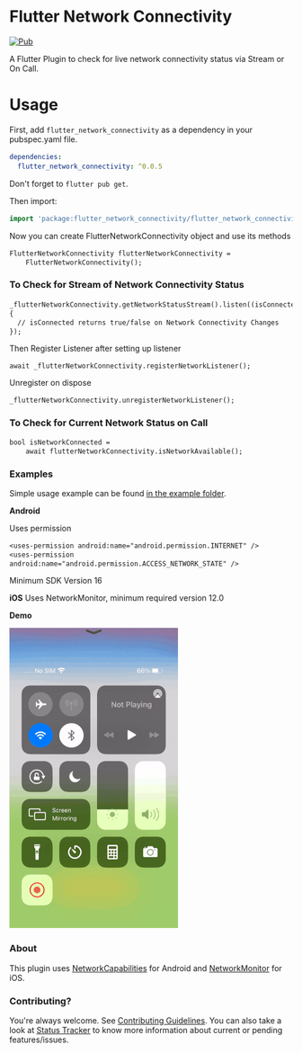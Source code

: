 
# Flutter Network Connectivity

[![Pub](https://img.shields.io/badge/pub-v0.0.5-orange)](https://pub.dev/packages/flutter_network_connectivity)

A Flutter Plugin to check for live network connectivity status via Stream or On Call.

# Usage

First, add `flutter_network_connectivity` as a dependency in your pubspec.yaml file.

```yaml
dependencies:
  flutter_network_connectivity: ^0.0.5
```

Don't forget to `flutter pub get`.

Then import:

```dart
import 'package:flutter_network_connectivity/flutter_network_connectivity.dart';
```

Now you can create FlutterNetworkConnectivity object and use its methods

```
FlutterNetworkConnectivity flutterNetworkConnectivity =
    FlutterNetworkConnectivity();
 ```
### To Check for Stream of Network Connectivity Status
```
_flutterNetworkConnectivity.getNetworkStatusStream().listen((isConnected) {
  // isConnected returns true/false on Network Connectivity Changes
});
```

Then Register Listener after setting up listener

```
await _flutterNetworkConnectivity.registerNetworkListener();
```

Unregister on dispose

```
_flutterNetworkConnectivity.unregisterNetworkListener();
```

### To Check for Current Network Status on Call

```
bool isNetworkConnected =
    await flutterNetworkConnectivity.isNetworkAvailable();
```

### Examples
Simple usage example can be found [in the example folder](example/lib/main.dart).

**Android**

Uses permission

```
<uses-permission android:name="android.permission.INTERNET" />
<uses-permission android:name="android.permission.ACCESS_NETWORK_STATE" />
```

Minimum SDK Version 16

**iOS**
Uses NetworkMonitor, minimum required version 12.0

**Demo**

![Screenshot](https://raw.githubusercontent.com/praveen-gm/flutter_network_connectivity/main/screenshots/demo.gif "Sample Gif")

### About
This plugin uses [NetworkCapabilities](https://developer.android.com/reference/android/net/NetworkCapabilities) for Android and [NetworkMonitor](https://developer.apple.com/documentation/network) for iOS.


### Contributing?
You're always welcome.
See [Contributing Guidelines](CONTRIBUTING.md). You can also take a look at [Status Tracker](https://github.com/praveen-gm/flutter_network_connectivity/projects/1) to know more information about current or pending features/issues.